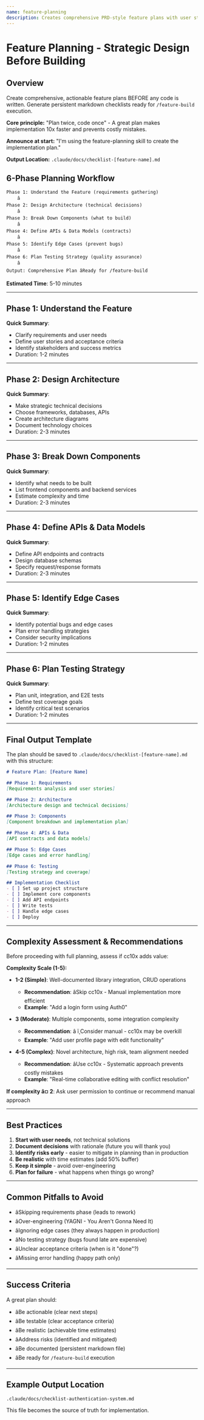 ```yaml
---
name: feature-planning
description: Creates comprehensive PRD-style feature plans with user stories, architecture decisions, component breakdowns, API contracts, data models, edge cases, testing strategies, complexity assessment, file change manifests, and implementation roadmaps. Use for strategic planning before implementing complex features (4-5 complexity). Provides 5 progressive stages (requirements analysis, architecture design, risk assessment, complexity scoring with recommendations to skip if simple, and file manifest creation). Loaded by requirements-analyst and architect agents during PLANNING workflow. Particularly valuable for novel architectures, high-risk features, or when team alignment documentation needed. For simple features using well-documented libraries, recommend manual implementation instead (faster and more token-efficient).
---
```


# Feature Planning - Strategic Design Before Building

## Overview

Create comprehensive, actionable feature plans BEFORE any code is written. Generate persistent markdown checklists ready for `/feature-build` execution.

**Core principle:** "Plan twice, code once" - A great plan makes implementation 10x faster and prevents costly mistakes.

**Announce at start:** "I'm using the feature-planning skill to create the implementation plan."

**Output Location:** `.claude/docs/checklist-[feature-name].md`

## 6-Phase Planning Workflow

```
Phase 1: Understand the Feature (requirements gathering)
    â
Phase 2: Design Architecture (technical decisions)
    â
Phase 3: Break Down Components (what to build)
    â
Phase 4: Define APIs & Data Models (contracts)
    â
Phase 5: Identify Edge Cases (prevent bugs)
    â
Phase 6: Plan Testing Strategy (quality assurance)
    â
Output: Comprehensive Plan âReady for /feature-build
```

**Estimated Time**: 5-10 minutes

---

## Phase 1: Understand the Feature

**Quick Summary**:
- Clarify requirements and user needs
- Define user stories and acceptance criteria
- Identify stakeholders and success metrics
- Duration: 1-2 minutes

---

## Phase 2: Design Architecture

**Quick Summary**:
- Make strategic technical decisions
- Choose frameworks, databases, APIs
- Create architecture diagrams
- Document technology choices
- Duration: 2-3 minutes

---

## Phase 3: Break Down Components

**Quick Summary**:
- Identify what needs to be built
- List frontend components and backend services
- Estimate complexity and time
- Duration: 2-3 minutes

---

## Phase 4: Define APIs & Data Models

**Quick Summary**:
- Define API endpoints and contracts
- Design database schemas
- Specify request/response formats
- Duration: 2-3 minutes

---

## Phase 5: Identify Edge Cases

**Quick Summary**:
- Identify potential bugs and edge cases
- Plan error handling strategies
- Consider security implications
- Duration: 1-2 minutes

---

## Phase 6: Plan Testing Strategy

**Quick Summary**:
- Plan unit, integration, and E2E tests
- Define test coverage goals
- Identify critical test scenarios
- Duration: 1-2 minutes

---

## Final Output Template

The plan should be saved to `.claude/docs/checklist-[feature-name].md` with this structure:

```markdown
# Feature Plan: [Feature Name]

## Phase 1: Requirements
[Requirements analysis and user stories]

## Phase 2: Architecture
[Architecture design and technical decisions]

## Phase 3: Components
[Component breakdown and implementation plan]

## Phase 4: APIs & Data
[API contracts and data models]

## Phase 5: Edge Cases
[Edge cases and error handling]

## Phase 6: Testing
[Testing strategy and coverage]

## Implementation Checklist
- [ ] Set up project structure
- [ ] Implement core components
- [ ] Add API endpoints
- [ ] Write tests
- [ ] Handle edge cases
- [ ] Deploy
```

---

## Complexity Assessment & Recommendations

Before proceeding with full planning, assess if cc10x adds value:

**Complexity Scale (1-5):**
- **1-2 (Simple)**: Well-documented library integration, CRUD operations
  - **Recommendation**: âSkip cc10x - Manual implementation more efficient
  - **Example**: "Add a login form using Auth0"

- **3 (Moderate)**: Multiple components, some integration complexity
  - **Recommendation**: â ï¸Consider manual - cc10x may be overkill
  - **Example**: "Add user profile page with edit functionality"

- **4-5 (Complex)**: Novel architecture, high risk, team alignment needed
  - **Recommendation**: âUse cc10x - Systematic approach prevents costly mistakes
  - **Example**: "Real-time collaborative editing with conflict resolution"

**If complexity â¤ 2**: Ask user permission to continue or recommend manual approach

---

## Best Practices

1. **Start with user needs**, not technical solutions
2. **Document decisions** with rationale (future you will thank you)
3. **Identify risks early** - easier to mitigate in planning than in production
4. **Be realistic** with time estimates (add 50% buffer)
5. **Keep it simple** - avoid over-engineering
6. **Plan for failure** - what happens when things go wrong?

---

## Common Pitfalls to Avoid

- âSkipping requirements phase (leads to rework)
- âOver-engineering (YAGNI - You Aren't Gonna Need It)
- âIgnoring edge cases (they always happen in production)
- âNo testing strategy (bugs found late are expensive)
- âUnclear acceptance criteria (when is it "done"?)
- âMissing error handling (happy path only)

---

## Success Criteria

A great plan should:
- âBe actionable (clear next steps)
- âBe testable (clear acceptance criteria)
- âBe realistic (achievable time estimates)
- âAddress risks (identified and mitigated)
- âBe documented (persistent markdown file)
- âBe ready for `/feature-build` execution

---

## Example Output Location

`.claude/docs/checklist-authentication-system.md`

This file becomes the source of truth for implementation.
